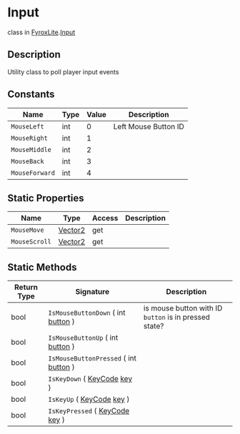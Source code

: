 # Input
class in [FyroxLite](../../scripting_api.md).[Input](../Input.md)
## Description
Utility class to poll player input events
## Constants
| Name | Type | Value | Description |
|---|---|---|---|
| `MouseLeft` | int | 0 | Left Mouse Button ID |
| `MouseRight` | int | 1 |  |
| `MouseMiddle` | int | 2 |  |
| `MouseBack` | int | 3 |  |
| `MouseForward` | int | 4 |  |
## Static Properties
| Name | Type | Access | Description |
|---|---|---|---|
| `MouseMove` | [Vector2](../Math/Vector2.md) | get |  |
| `MouseScroll` | [Vector2](../Math/Vector2.md) | get |  |
## Static Methods
| Return Type | Signature | Description |
|---|---|---|
| bool | `IsMouseButtonDown` ( int <ins>button</ins> ) | is mouse button with ID `button` is in pressed state? |
| bool | `IsMouseButtonUp` ( int <ins>button</ins> ) |  |
| bool | `IsMouseButtonPressed` ( int <ins>button</ins> ) |  |
| bool | `IsKeyDown` ( [KeyCode](../Input/KeyCode.md) <ins>key</ins> ) |  |
| bool | `IsKeyUp` ( [KeyCode](../Input/KeyCode.md) <ins>key</ins> ) |  |
| bool | `IsKeyPressed` ( [KeyCode](../Input/KeyCode.md) <ins>key</ins> ) |  |


